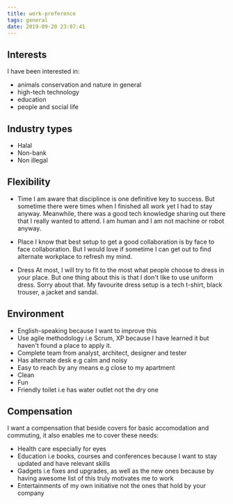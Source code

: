 ```yaml
---
title: work-preference
tags: general
date: 2019-09-20 23:07:41
---
```



## Interests

I have been interested in:

- animals conservation and nature in general
- high-tech technology
- education
- people and social life

## Industry types

 - Halal
 - Non-bank
 - Non illegal

 
## Flexibility

- Time
    I am aware that disciplince is one definitive key to success.
    But sometime there were times when I finished all work yet I had to stay anyway.
    Meanwhile, there was a good tech knowledge sharing out there that I really wanted to attend. 
    I am human and I am not machine or robot anyway.
    
- Place
    I know that best setup to get a good collaboration is by face to face collaboration. 
    But I would love if sometime I can get out to find alternate workplace to refresh my mind.
    
- Dress
    At most, I will try to fit to the most what people choose to dress in your place.
    But one thing about this is that I don't like to use uniform dress. Sorry about that.
    My favourite dress setup is a tech t-shirt, black trouser, a jacket and sandal.

## Environment

- English-speaking because I want to improve this
- Use agile methodology i.e Scrum, XP because I have learned it but haven't found a place to apply it.
- Complete team from analyst, architect, designer and tester
- Has alternate desk e.g calm and noisy 
- Easy to reach by any means e.g close to my apartment 
- Clean
- Fun
- Friendly toilet i.e has water outlet not the dry one


## Compensation

I want a compensation that beside covers for basic accomodation and commuting, it also enables me to cover these needs:

- Health care especially for eyes
- Education i.e books, courses and conferences because I want to stay updated and have relevant skills
- Gadgets i.e fixes and upgrades, as well as the new ones because by having awesome list of this truly motivates me to work
- Entertainments of my own initiative not the ones that hold by your company


   